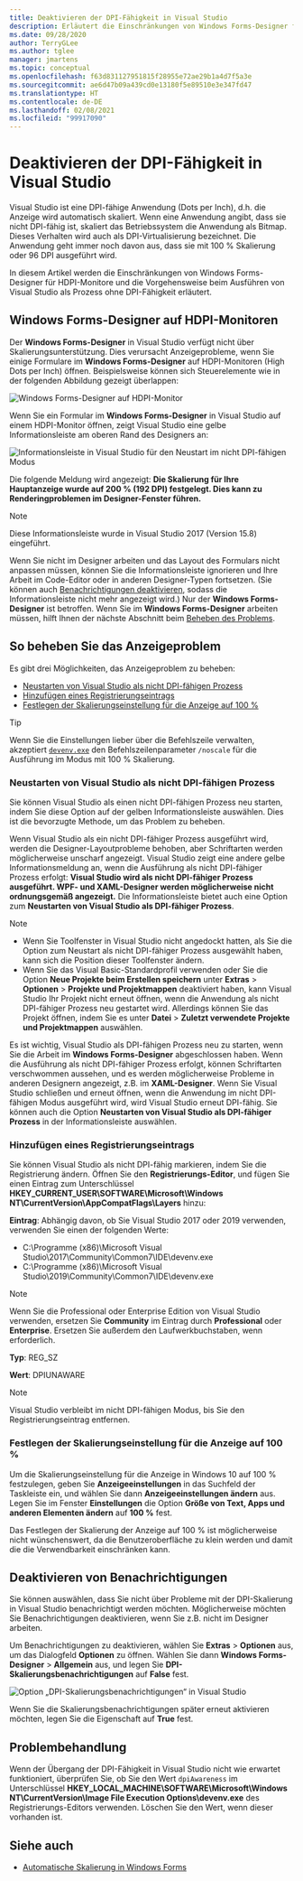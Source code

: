 ```yaml
---
title: Deaktivieren der DPI-Fähigkeit in Visual Studio
description: Erläutert die Einschränkungen von Windows Forms-Designer für HDPI-Monitore und die Vorgehensweise beim Ausführen von Visual Studio als Prozess ohne DPI-Fähigkeit.
ms.date: 09/28/2020
author: TerryGLee
ms.author: tglee
manager: jmartens
ms.topic: conceptual
ms.openlocfilehash: f63d831127951815f28955e72ae29b1a4d7f5a3e
ms.sourcegitcommit: ae6d47b09a439cd0e13180f5e89510e3e347fd47
ms.translationtype: HT
ms.contentlocale: de-DE
ms.lasthandoff: 02/08/2021
ms.locfileid: "99917090"
---
```

# <a name="disable-dpi-awareness-in-visual-studio"></a>Deaktivieren der DPI-Fähigkeit in Visual Studio

Visual Studio ist eine DPI-fähige Anwendung (Dots per Inch), d.h. die Anzeige wird automatisch skaliert. Wenn eine Anwendung angibt, dass sie nicht DPI-fähig ist, skaliert das Betriebssystem die Anwendung als Bitmap. Dieses Verhalten wird auch als DPI-Virtualisierung bezeichnet. Die Anwendung geht immer noch davon aus, dass sie mit 100 % Skalierung oder 96 DPI ausgeführt wird.

In diesem Artikel werden die Einschränkungen von Windows Forms-Designer für HDPI-Monitore und die Vorgehensweise beim Ausführen von Visual Studio als Prozess ohne DPI-Fähigkeit erläutert.

## <a name="windows-forms-designer-on-hdpi-monitors"></a>Windows Forms-Designer auf HDPI-Monitoren

Der **Windows Forms-Designer** in Visual Studio verfügt nicht über Skalierungsunterstützung. Dies verursacht Anzeigeprobleme, wenn Sie einige Formulare im **Windows Forms-Designer** auf HDPI-Monitoren (High Dots per Inch) öffnen. Beispielsweise können sich Steuerelemente wie in der folgenden Abbildung gezeigt überlappen:

![Windows Forms-Designer auf HDPI-Monitor](./media/win-forms-designer-hdpi.png)

Wenn Sie ein Formular im **Windows Forms-Designer** in Visual Studio auf einem HDPI-Monitor öffnen, zeigt Visual Studio eine gelbe Informationsleiste am oberen Rand des Designers an:

![Informationsleiste in Visual Studio für den Neustart im nicht DPI-fähigen Modus](./media/scaling-gold-bar.png)

Die folgende Meldung wird angezeigt: **Die Skalierung für Ihre Hauptanzeige wurde auf 200 % (192 DPI) festgelegt. Dies kann zu Renderingproblemen im Designer-Fenster führen.**

> [!NOTE]
> Diese Informationsleiste wurde in Visual Studio 2017 (Version 15.8) eingeführt.

Wenn Sie nicht im Designer arbeiten und das Layout des Formulars nicht anpassen müssen, können Sie die Informationsleiste ignorieren und Ihre Arbeit im Code-Editor oder in anderen Designer-Typen fortsetzen. (Sie können auch [Benachrichtigungen deaktivieren](#disable-notifications), sodass die Informationsleiste nicht mehr angezeigt wird.) Nur der **Windows Forms-Designer** ist betroffen. Wenn Sie im **Windows Forms-Designer** arbeiten müssen, hilft Ihnen der nächste Abschnitt beim [Beheben des Problems](#to-resolve-the-display-problem).

## <a name="to-resolve-the-display-problem"></a>So beheben Sie das Anzeigeproblem

Es gibt drei Möglichkeiten, das Anzeigeproblem zu beheben:

- [Neustarten von Visual Studio als nicht DPI-fähigen Prozess](#restart-visual-studio-as-a-dpi-unaware-process)
- [Hinzufügen eines Registrierungseintrags](#add-a-registry-entry)
- [Festlegen der Skalierungseinstellung für die Anzeige auf 100 %](#set-your-display-scaling-setting-to-100)

> [!TIP]
> Wenn Sie die Einstellungen lieber über die Befehlszeile verwalten, akzeptiert [`devenv.exe`](../ide/reference/devenv-command-line-switches.md) den Befehlszeilenparameter `/noscale` für die Ausführung im Modus mit 100 % Skalierung.

### <a name="restart-visual-studio-as-a-dpi-unaware-process"></a>Neustarten von Visual Studio als nicht DPI-fähigen Prozess

Sie können Visual Studio als einen nicht DPI-fähigen Prozess neu starten, indem Sie diese Option auf der gelben Informationsleiste auswählen. Dies ist die bevorzugte Methode, um das Problem zu beheben.

Wenn Visual Studio als ein nicht DPI-fähiger Prozess ausgeführt wird, werden die Designer-Layoutprobleme behoben, aber Schriftarten werden möglicherweise unscharf angezeigt. Visual Studio zeigt eine andere gelbe Informationsmeldung an, wenn die Ausführung als nicht DPI-fähiger Prozess erfolgt: **Visual Studio wird als nicht DPI-fähiger Prozess ausgeführt. WPF- und XAML-Designer werden möglicherweise nicht ordnungsgemäß angezeigt.** Die Informationsleiste bietet auch eine Option zum **Neustarten von Visual Studio als DPI-fähiger Prozess**.

> [!NOTE]
> - Wenn Sie Toolfenster in Visual Studio nicht angedockt hatten, als Sie die Option zum Neustart als nicht DPI-fähiger Prozess ausgewählt haben, kann sich die Position dieser Toolfenster ändern.
> - Wenn Sie das Visual Basic-Standardprofil verwenden oder Sie die Option **Neue Projekte beim Erstellen speichern** unter **Extras** > **Optionen** > **Projekte und Projektmappen** deaktiviert haben, kann Visual Studio Ihr Projekt nicht erneut öffnen, wenn die Anwendung als nicht DPI-fähiger Prozess neu gestartet wird. Allerdings können Sie das Projekt öffnen, indem Sie es unter **Datei** > **Zuletzt verwendete Projekte und Projektmappen** auswählen.

Es ist wichtig, Visual Studio als DPI-fähigen Prozess neu zu starten, wenn Sie die Arbeit im **Windows Forms-Designer** abgeschlossen haben. Wenn die Ausführung als nicht DPI-fähiger Prozess erfolgt, können Schriftarten verschwommen aussehen, und es werden möglicherweise Probleme in anderen Designern angezeigt, z.B. im **XAML-Designer**. Wenn Sie Visual Studio schließen und erneut öffnen, wenn die Anwendung im nicht DPI-fähigen Modus ausgeführt wird, wird Visual Studio erneut DPI-fähig. Sie können auch die Option **Neustarten von Visual Studio als DPI-fähiger Prozess** in der Informationsleiste auswählen.

### <a name="add-a-registry-entry"></a>Hinzufügen eines Registrierungseintrags

Sie können Visual Studio als nicht DPI-fähig markieren, indem Sie die Registrierung ändern. Öffnen Sie den **Registrierungs-Editor**, und fügen Sie einen Eintrag zum Unterschlüssel **HKEY_CURRENT_USER\SOFTWARE\Microsoft\Windows NT\CurrentVersion\AppCompatFlags\Layers** hinzu:

**Eintrag**: Abhängig davon, ob Sie Visual Studio 2017 oder 2019 verwenden, verwenden Sie einen der folgenden Werte:

- C:\Programme (x86)\Microsoft Visual Studio\2017\Community\Common7\IDE\devenv.exe
- C:\Programme (x86)\Microsoft Visual Studio\2019\Community\Common7\IDE\devenv.exe

> [!NOTE]
> Wenn Sie die Professional oder Enterprise Edition von Visual Studio verwenden, ersetzen Sie **Community** im Eintrag durch **Professional** oder  **Enterprise**. Ersetzen Sie außerdem den Laufwerkbuchstaben, wenn erforderlich.

**Typ**: REG_SZ

**Wert**: DPIUNAWARE

> [!NOTE]
> Visual Studio verbleibt im nicht DPI-fähigen Modus, bis Sie den Registrierungseintrag entfernen.

### <a name="set-your-display-scaling-setting-to-100"></a>Festlegen der Skalierungseinstellung für die Anzeige auf 100 %

Um die Skalierungseinstellung für die Anzeige in Windows 10 auf 100 % festzulegen, geben Sie **Anzeigeeinstellungen** in das Suchfeld der Taskleiste ein, und wählen Sie dann **Anzeigeeinstellungen ändern** aus. Legen Sie im Fenster **Einstellungen** die Option **Größe von Text, Apps und anderen Elementen ändern** auf **100 %** fest.

Das Festlegen der Skalierung der Anzeige auf 100 % ist möglicherweise nicht wünschenswert, da die Benutzeroberfläche zu klein werden und damit die die Verwendbarkeit einschränken kann.

## <a name="disable-notifications"></a>Deaktivieren von Benachrichtigungen

Sie können auswählen, dass Sie nicht über Probleme mit der DPI-Skalierung in Visual Studio benachrichtigt werden möchten. Möglicherweise möchten Sie Benachrichtigungen deaktivieren, wenn Sie z.B. nicht im Designer arbeiten.

Um Benachrichtigungen zu deaktivieren, wählen Sie **Extras** > **Optionen** aus, um das Dialogfeld **Optionen** zu öffnen. Wählen Sie dann **Windows Forms-Designer** > **Allgemein** aus, und legen Sie **DPI-Skalierungsbenachrichtigungen** auf **False** fest.

![Option „DPI-Skalierungsbenachrichtigungen“ in Visual Studio](./media/notifications-option.png)

Wenn Sie die Skalierungsbenachrichtigungen später erneut aktivieren möchten, legen Sie die Eigenschaft auf **True** fest.

## <a name="troubleshoot"></a>Problembehandlung

Wenn der Übergang der DPI-Fähigkeit in Visual Studio nicht wie erwartet funktioniert, überprüfen Sie, ob Sie den Wert `dpiAwareness` im Unterschlüssel **HKEY_LOCAL_MACHINE\SOFTWARE\Microsoft\Windows NT\CurrentVersion\Image File Execution Options\devenv.exe** des Registrierungs-Editors verwenden. Löschen Sie den Wert, wenn dieser vorhanden ist.

## <a name="see-also"></a>Siehe auch

- [Automatische Skalierung in Windows Forms](/dotnet/framework/winforms/automatic-scaling-in-windows-forms)
